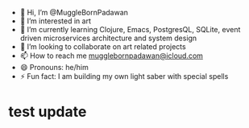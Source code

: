 - 👋 Hi, I’m @MuggleBornPadawan
- 👀 I’m interested in art
- 🌱 I’m currently learning Clojure, Emacs, PostgresQL, SQLite, event driven microservices architecture and system design 
- 💞️ I’m looking to collaborate on art related projects
- 📫 How to reach me mugglebornpadawan@icloud.com
- 😄 Pronouns: he/him
- ⚡ Fun fact: I am building my own light saber with special spells

<!---
MuggleBornPadawan/MuggleBornPadawan is a ✨ special ✨ repository because its `README.md` (this file) appears on your GitHub profile.
You can click the Preview link to take a look at your changes.
--->
# test update 